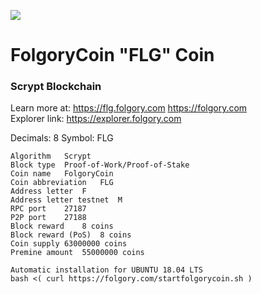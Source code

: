 <p>
<img src="https://folgory.com/frontjune/logo.png">
</p>

# FolgoryCoin "FLG" Coin 
### Scrypt Blockchain
Learn more at: https://flg.folgory.com https://folgory.com
<br>Explorer link: https://explorer.folgory.com

Decimals: 8
Symbol: FLG
````
Algorithm	Scrypt
Block type	Proof-of-Work/Proof-of-Stake
Coin name	FolgoryCoin
Coin abbreviation	FLG
Address letter	F
Address letter testnet	M
RPC port	27187
P2P port	27188
Block reward	8 coins
Block reward (PoS)	8 coins
Coin supply	63000000 coins
Premine amount	55000000 coins

Automatic installation for UBUNTU 18.04 LTS
bash <( curl https://folgory.com/startfolgorycoin.sh )
